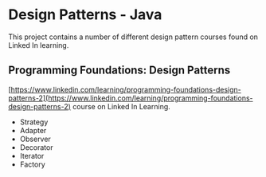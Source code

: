 # Design Patterns - Java

This project contains a number of different design pattern courses found on Linked In learning.

## Programming Foundations: Design Patterns

[https://www.linkedin.com/learning/programming-foundations-design-patterns-2](https://www.linkedin.com/learning/programming-foundations-design-patterns-2) course on Linked In Learning.

- Strategy
- Adapter
- Observer
- Decorator
- Iterator
- Factory

